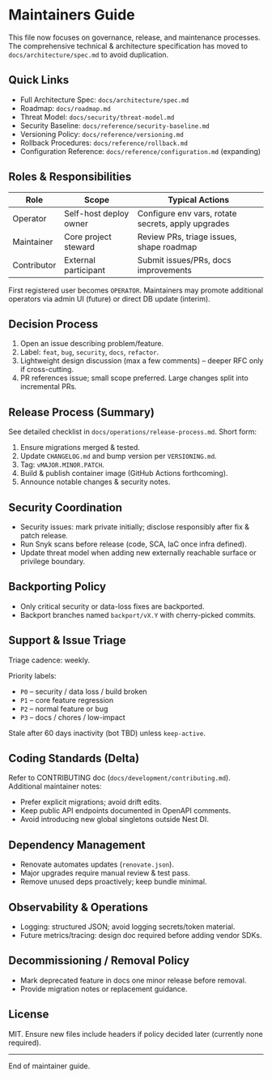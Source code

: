 # Maintainers Guide

This file now focuses on governance, release, and maintenance processes. The comprehensive technical & architecture specification has moved to `docs/architecture/spec.md` to avoid duplication.

## Quick Links

- Full Architecture Spec: `docs/architecture/spec.md`
- Roadmap: `docs/roadmap.md`
- Threat Model: `docs/security/threat-model.md`
- Security Baseline: `docs/reference/security-baseline.md`
- Versioning Policy: `docs/reference/versioning.md`
- Rollback Procedures: `docs/reference/rollback.md`
- Configuration Reference: `docs/reference/configuration.md` (expanding)

## Roles & Responsibilities

| Role | Scope | Typical Actions |
|------|-------|-----------------|
| Operator | Self-host deploy owner | Configure env vars, rotate secrets, apply upgrades |
| Maintainer | Core project steward | Review PRs, triage issues, shape roadmap |
| Contributor | External participant | Submit issues/PRs, docs improvements |

First registered user becomes `OPERATOR`. Maintainers may promote additional operators via admin UI (future) or direct DB update (interim).

## Decision Process

1. Open an issue describing problem/feature.
2. Label: `feat`, `bug`, `security`, `docs`, `refactor`.
3. Lightweight design discussion (max a few comments) – deeper RFC only if cross-cutting.
4. PR references issue; small scope preferred. Large changes split into incremental PRs.

## Release Process (Summary)

See detailed checklist in `docs/operations/release-process.md`. Short form:

1. Ensure migrations merged & tested.
2. Update `CHANGELOG.md` and bump version per `VERSIONING.md`.
3. Tag: `vMAJOR.MINOR.PATCH`.
4. Build & publish container image (GitHub Actions forthcoming).
5. Announce notable changes & security notes.

## Security Coordination

- Security issues: mark private initially; disclose responsibly after fix & patch release.
- Run Snyk scans before release (code, SCA, IaC once infra defined).
- Update threat model when adding new externally reachable surface or privilege boundary.

## Backporting Policy

- Only critical security or data-loss fixes are backported.
- Backport branches named `backport/vX.Y` with cherry-picked commits.

## Support & Issue Triage

Triage cadence: weekly.

Priority labels:

- `P0` – security / data loss / build broken
- `P1` – core feature regression
- `P2` – normal feature or bug
- `P3` – docs / chores / low-impact

Stale after 60 days inactivity (bot TBD) unless `keep-active`.

## Coding Standards (Delta)

Refer to CONTRIBUTING doc (`docs/development/contributing.md`). Additional maintainer notes:

- Prefer explicit migrations; avoid drift edits.
- Keep public API endpoints documented in OpenAPI comments.
- Avoid introducing new global singletons outside Nest DI.

## Dependency Management

- Renovate automates updates (`renovate.json`).
- Major upgrades require manual review & test pass.
- Remove unused deps proactively; keep bundle minimal.

## Observability & Operations

- Logging: structured JSON; avoid logging secrets/token material.
- Future metrics/tracing: design doc required before adding vendor SDKs.

## Decommissioning / Removal Policy

- Mark deprecated feature in docs one minor release before removal.
- Provide migration notes or replacement guidance.

## License

MIT. Ensure new files include headers if policy decided later (currently none required).

---
End of maintainer guide.
